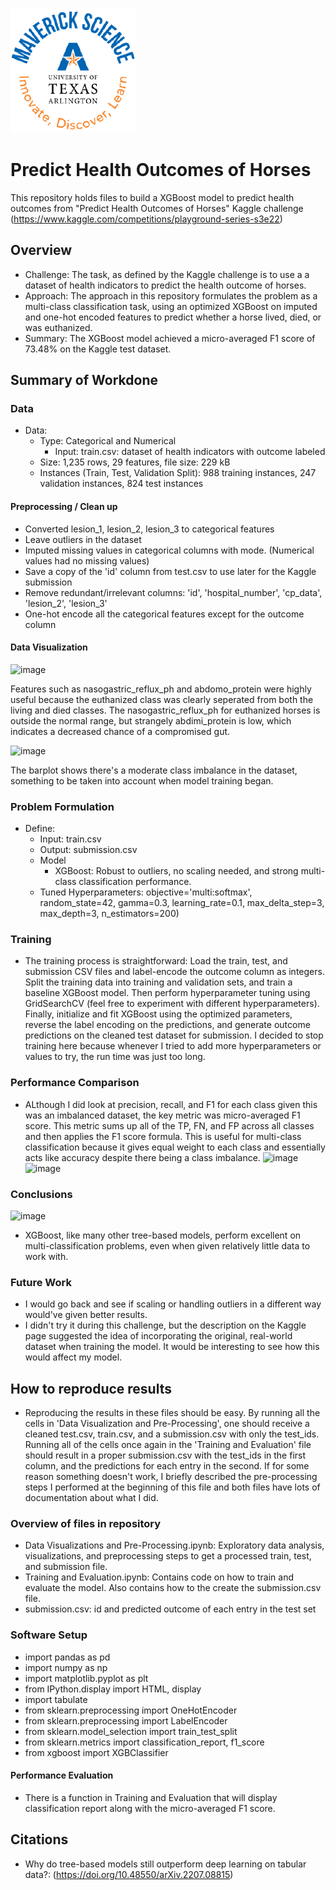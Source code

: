 ![](UTA-DataScience-Logo.png)

# Predict Health Outcomes of Horses

This repository holds files to build a XGBoost model to predict health outcomes from "Predict Health Outcomes of Horses" Kaggle challenge (https://www.kaggle.com/competitions/playground-series-s3e22) 

## Overview

  * Challenge: The task, as defined by the Kaggle challenge is to use a a dataset of health indicators to predict the health outcome of horses.
  * Approach: The approach in this repository formulates the problem as a multi-class classification task, using an optimized XGBoost on imputed and one-hot encoded features to predict whether a horse lived, died, or was euthanized.
  * Summary: The XGBoost model achieved a micro-averaged F1 score of 73.48% on the Kaggle test dataset.
## Summary of Workdone

### Data

* Data:
  * Type: Categorical and Numerical
    * Input: train.csv: dataset of health indicators with outcome labeled
  * Size: 1,235 rows, 29 features, file size: 229 kB
  * Instances (Train, Test, Validation Split): 988 training instances, 247 validation instances, 824 test instances

#### Preprocessing / Clean up

* Converted lesion_1, lesion_2, lesion_3 to categorical features
* Leave outliers in the dataset
* Imputed missing values in categorical columns with mode. (Numerical values had no missing values)
* Save a copy of the 'id' column from test.csv to use later for the Kaggle submission
* Remove redundant/irrelevant columns: 'id', 'hospital_number', 'cp_data', 'lesion_2', 'lesion_3'
* One-hot encode all the categorical features except for the outcome column

#### Data Visualization

![image](https://github.com/user-attachments/assets/a9a3a618-1bcd-4374-ba22-255d89564d2b)

Features such as nasogastric_reflux_ph and abdomo_protein were highly useful because the euthanized class was clearly seperated from both the living and died classes. The nasogastric_reflux_ph for euthanized horses is outside the normal range, but strangely abdimi_protein is low, which indicates a decreased chance of a compromised gut.

![image](https://github.com/user-attachments/assets/b63215d8-84b8-4235-b936-85a81e7ec1e9)

The barplot shows there's a moderate class imbalance in the dataset, something to be taken into account when model training began.


### Problem Formulation

* Define:
  * Input: train.csv
  * Output: submission.csv
  * Model
    * XGBoost: Robust to outliers, no scaling needed, and strong multi-class classification performance.
  * Tuned Hyperparameters: objective='multi:softmax', random_state=42, gamma=0.3, learning_rate=0.1, max_delta_step=3, max_depth=3, n_estimators=200)

### Training

* The training process is straightforward: Load the train, test, and submission CSV files and label-encode the outcome column as integers. Split the training data into training and validation sets, and train a baseline XGBoost model. Then perform hyperparameter tuning using GridSearchCV (feel free to experiment with different hyperparameters). Finally, initialize and fit XGBoost using the optimized parameters, reverse the label encoding on the predictions, and generate outcome predictions on the cleaned test dataset for submission. I decided to stop training here because whenever I tried to add more hyperparameters or values to try, the run time was just too long. 

### Performance Comparison

* ALthough I did look at precision, recall, and F1 for each class given this was an imbalanced dataset, the key metric was micro-averaged F1 score. This metric sums up all of the TP, FN, and FP across all classes and then applies the F1 score formula. This is useful for multi-class classification because it gives equal weight to each class and essentially acts like accuracy despite there being a class imbalance.
![image](https://github.com/user-attachments/assets/ba2e2942-bc30-4ea4-af2b-06b5ce593f0a)
![image](https://github.com/user-attachments/assets/d8f3626e-4f5e-4c25-8771-bf44c56440b5)



### Conclusions

![image](https://github.com/user-attachments/assets/a871120d-4dd9-4934-b2f4-2d9d029dc283)

* XGBoost, like many other tree-based models, perform excellent on multi-classification problems, even when given relatively little data to work with.

### Future Work

* I would go back and see if scaling or handling outliers in a different way would've given better results.
* I didn't try it during this challenge, but the description on the Kaggle page suggested the idea of incorporating the original, real-world dataset when training the model. It would be interesting to see how this would affect my model.
  
## How to reproduce results

* Reproducing the results in these files should be easy. By running all the cells in 'Data Visualization and Pre-Processing', one should receive a cleaned test.csv, train.csv, and a submission.csv with only the test_ids. Running all of the cells once again in the 'Training and Evaluation' file should result in a proper submission.csv with the test_ids in the first column, and the predictions for each entry in the second. If for some reason something doesn't work, I briefly described the pre-processing steps I performed at the beginning of this file and both files have lots of documentation about what I did.

### Overview of files in repository

  * Data Visualizations and Pre-Processing.ipynb: Exploratory data analysis, visualizations, and preprocessing steps to get a processed train, test, and submission file.
  * Training and Evaluation.ipynb: Contains code on how to train and evaluate the model. Also contains how to the create the submission.csv file.
  * submission.csv: id and predicted outcome of each entry in the test set

### Software Setup
* import pandas as pd
* import numpy as np
* import matplotlib.pyplot as plt
* from IPython.display import HTML, display
* import tabulate
* from sklearn.preprocessing import OneHotEncoder
* from sklearn.preprocessing import LabelEncoder
* from sklearn.model_selection import train_test_split
* from sklearn.metrics import classification_report, f1_score
* from xgboost import XGBClassifier

#### Performance Evaluation

* There is a function in Training and Evaluation that will display classification report along with the micro-averaged F1 score. 

## Citations

* Why do tree-based models still outperform deep learning on tabular data?: (https://doi.org/10.48550/arXiv.2207.08815) 
